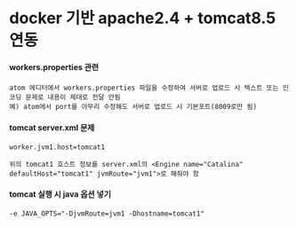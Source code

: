 docker 기반 apache2.4 + tomcat8.5 연동
======================================

#### workers.properties 관련

```
atom 에디터에서 workers.properties 파일을 수정하여 서버로 업로드 시 텍스트 또는 인코딩 문제로 내용이 제대로 전달 안됨
예) atom에서 port를 아무리 수정해도 서버로 업로드 시 기본포트(8009로만 됨)
```

#### tomcat server.xml 문제

```
worker.jvm1.host=tomcat1

위의 tomcat1 호스트 정보를 server.xml의 <Engine name="Catalina" defaultHost="tomcat1" jvmRoute="jvm1">로 해줘야 함
```

#### tomcat 실행 시 java 옵션 넣기

```
-e JAVA_OPTS="-DjvmRoute=jvm1 -Dhostname=tomcat1"
```

